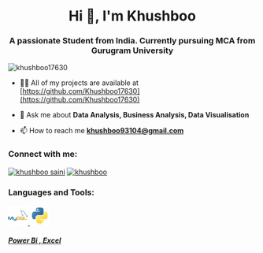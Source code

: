 
<h1 align="center">Hi 👋, I'm Khushboo</h1>
<h3 align="center">A passionate Student from India. Currently pursuing MCA from Gurugram University</h3>

<p align="left"> <img src="https://komarev.com/ghpvc/?username=khushboo17630&label=Profile%20views&color=0e75b6&style=flat" alt="khushboo17630" /> </p>

- 👨‍💻 All of my projects are available at [https://github.com/Khushboo17630](https://github.com/Khushboo17630)

- 💬 Ask me about **Data Analysis, Business Analysis, Data Visualisation**

- 📫 How to reach me **khushboo93104@gmail.com**

<h3 align="left">Connect with me:</h3>
<p align="left">
<a href="https://linkedin.com/in/khushboo saini" target="blank"><img align="center" src="https://raw.githubusercontent.com/rahuldkjain/github-profile-readme-generator/master/src/images/icons/Social/linked-in-alt.svg" alt="khushboo saini" height="30" width="40" /></a>
<a href="https://www.leetcode.com/khushboo17630" target="blank"><img align="center" src="https://raw.githubusercontent.com/rahuldkjain/github-profile-readme-generator/master/src/images/icons/Social/leet-code.svg" alt="khushboo" height="30" width="40" /></a>
</p>

<h3 align="left">Languages and Tools:</h3>
<p align="left"> <a href="https://www.mysql.com/" target="_blank" rel="noreferrer"> <img src="https://raw.githubusercontent.com/devicons/devicon/master/icons/mysql/mysql-original-wordmark.svg" alt="mysql" width="40" height="40"/> </a> <a href="https://www.python.org" target="_blank" rel="noreferrer"> <img src="https://raw.githubusercontent.com/devicons/devicon/master/icons/python/python-original.svg" alt="python" width="40" height="40"/><h5>Power Bi , Excel </h5></a> </p>


